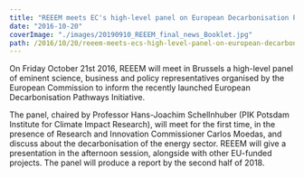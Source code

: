 ```yaml
---
title: "REEEM meets EC's high-level panel on European Decarbonisation Pathways Initiative"
date: "2016-10-20"
coverImage: "./images/20190910_REEEM_final_news_Booklet.jpg"
path: /2016/10/20/reeem-meets-ecs-high-level-panel-on-european-decarbonisation-pathways-initiative/
---
```


On Friday October 21st 2016, REEEM will meet in Brussels a high-level panel of eminent science, business and policy representatives organised by the European Commission to inform the recently launched European Decarbonisation Pathways Initiative.

The panel, chaired by Professor Hans-Joachim Schellnhuber (PIK Potsdam Institute for Climate Impact Research), will meet for the first time, in the presence of Research and Innovation Commissioner Carlos Moedas, and discuss about the decarbonisation of the energy sector. REEEM will give a presentation in the afternoon session, alongside with other EU-funded projects. The panel will produce a report by the second half of 2018.
